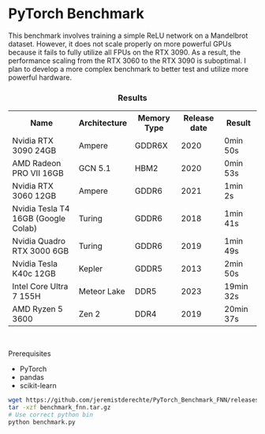 # PyTorch Benchmark

This benchmark involves training a simple ReLU network on a Mandelbrot dataset. However, it does not scale properly on more powerful GPUs because it fails to fully utilize all FPUs on the RTX 3090. As a result, the performance scaling from the RTX 3060 to the RTX 3090 is suboptimal. I plan to develop a more complex benchmark to better test and utilize more powerful hardware.

<h3 align="center">Results</h3>
<table align="center">
  <tr>
    <th>Name</th>
    <th>Architecture</th>
    <th>Memory Type</th>
    <th>Release date</th>
    <th>Result</th>
  </tr>
  <tr>
    <td>Nvidia RTX 3090 24GB</td>
    <td>Ampere</td>
    <td>GDDR6X</td>
    <td>2020</td>
    <td>0min 50s</td>
  </tr>
    <tr>
    <td>AMD Radeon PRO VII 16GB</td>
    <td>GCN 5.1</td>
    <td>HBM2</td>
    <td>2020</td>
    <td>0min 53s</td>
  </tr>
  <tr>
    <td>Nvidia RTX 3060 12GB</td>
    <td>Ampere</td>
    <td>GDDR6</td>
    <td>2021</td>
    <td>1min 2s</td>
  </tr>
  <tr>
    <td>Nvidia Tesla T4 16GB (Google Colab)</td>
    <td>Turing</td>
    <td>GDDR6</td>
    <td>2018</td>
    <td>1min 41s</td>
  </tr>
    <tr>
    <td>Nvidia Quadro RTX 3000 6GB</td>
    <td>Turing</td>
    <td>GDDR6</td>
    <td>2019</td>
    <td>1min 49s</td>
  </tr>
  <tr>
    <td>Nvidia Tesla K40c 12GB</td>
    <td>Kepler</td>
    <td>GDDR5</td>
    <td>2013</td>
    <td>2min 50s</td>
  </tr>
   <tr>
    <td>Intel Core Ultra 7 155H</td>
    <td>Meteor Lake</td>
    <td>DDR5</td>
    <td>2023</td>
    <td>19min 32s</td>
  </tr>
  <tr>
    <td>AMD Ryzen 5 3600</td>
    <td>Zen 2</td>
    <td>DDR4</td>
    <td>2019</td>
    <td>20min 37s</td>
  </tr>
</table>
<br>

Prerequisites
- PyTorch
- pandas
- scikit-learn
  

```bash
wget https://github.com/jeremistderechte/PyTorch_Benchmark_FNN/releases/download/bench_1.0/benchmark_fnn.tar.gz
tar -xzf benchmark_fnn.tar.gz
# Use correct python bin
python benchmark.py 
